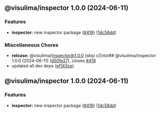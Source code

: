 ## @visulima/inspector 1.0.0 (2024-06-11)

### Features

* **inspector:** new inspector package ([#419](https://github.com/visulima/visulima/issues/419)) ([1dc58dd](https://github.com/visulima/visulima/commit/1dc58dd97aabb8e45795274a3fc1a460c005ebbb))

### Miscellaneous Chores

* **release:** @visulima/inspector@1.0.0 [skip ci]\n\n## @visulima/inspector 1.0.0 (2024-06-11) ([d50fe27](https://github.com/visulima/visulima/commit/d50fe27880ec100c230002bce60b78e2550f1bd4)), closes [#419](https://github.com/visulima/visulima/issues/419)
* updated all dev deps ([ef143ce](https://github.com/visulima/visulima/commit/ef143ce2e15952a0910aa5c8bd78d25de9ebd7f3))

## @visulima/inspector 1.0.0 (2024-06-11)


### Features

* **inspector:** new inspector package ([#419](https://github.com/visulima/visulima/issues/419)) ([1dc58dd](https://github.com/visulima/visulima/commit/1dc58dd97aabb8e45795274a3fc1a460c005ebbb))
